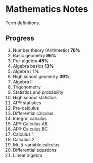# Mathematics Notes

Term definitions.

## Progress

1. Number theory (Arithmetic) **78%**
2. Basic geometry **96%**
3. Pre-algebra **45%**
4. Algebra basics **13%**
5. Algebra I **1%**
6. High school geometry **39%**
7. Algebra II
8. Trigonometry
9. Statistics and probability
10. High school statistics
11. AP®︎ statistics
12. Pre-calculus
13. Differential calculus
14. Integral calculus
15. AP®︎ Calculus AB
16. AP®︎ Calculus BC
17. Calculus 1
18. Calculus 2
19. Multi-variable calculus
20. Differential equations
21. Linear algebra
